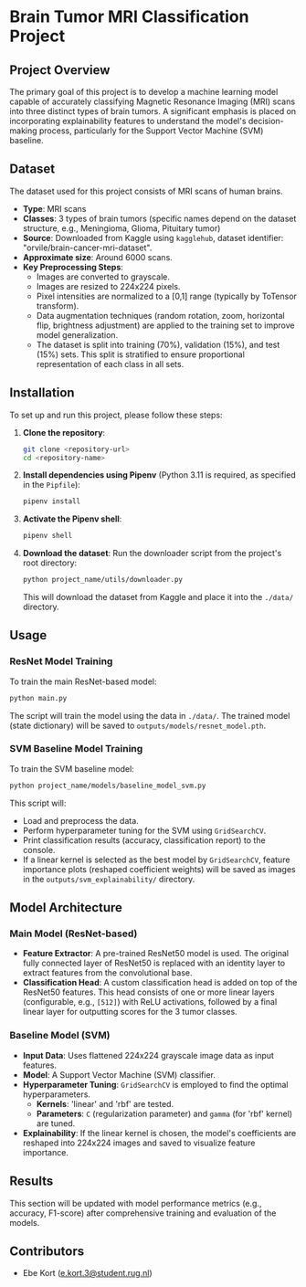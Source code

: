 # Brain Tumor MRI Classification Project

## Project Overview

The primary goal of this project is to develop a machine learning model capable of accurately classifying Magnetic Resonance Imaging (MRI) scans into three distinct types of brain tumors. A significant emphasis is placed on incorporating explainability features to understand the model's decision-making process, particularly for the Support Vector Machine (SVM) baseline.

## Dataset

The dataset used for this project consists of MRI scans of human brains.

*   **Type**: MRI scans
*   **Classes**: 3 types of brain tumors (specific names depend on the dataset structure, e.g., Meningioma, Glioma, Pituitary tumor)
*   **Source**: Downloaded from Kaggle using `kagglehub`, dataset identifier: "orvile/brain-cancer-mri-dataset".
*   **Approximate size**: Around 6000 scans.
*   **Key Preprocessing Steps**:
    *   Images are converted to grayscale.
    *   Images are resized to 224x224 pixels.
    *   Pixel intensities are normalized to a [0,1] range (typically by ToTensor transform).
    *   Data augmentation techniques (random rotation, zoom, horizontal flip, brightness adjustment) are applied to the training set to improve model generalization.
    *   The dataset is split into training (70%), validation (15%), and test (15%) sets. This split is stratified to ensure proportional representation of each class in all sets.

## Installation

To set up and run this project, please follow these steps:

1.  **Clone the repository**:
    ```bash
    git clone <repository-url>
    cd <repository-name>
    ```

2.  **Install dependencies using Pipenv** (Python 3.11 is required, as specified in the `Pipfile`):
    ```bash
    pipenv install
    ```

3.  **Activate the Pipenv shell**:
    ```bash
    pipenv shell
    ```

4.  **Download the dataset**:
    Run the downloader script from the project's root directory:
    ```bash
    python project_name/utils/downloader.py
    ```
    This will download the dataset from Kaggle and place it into the `./data/` directory.

## Usage

### ResNet Model Training

To train the main ResNet-based model:

```bash
python main.py
```

The script will train the model using the data in `./data/`. The trained model (state dictionary) will be saved to `outputs/models/resnet_model.pth`.

### SVM Baseline Model Training

To train the SVM baseline model:

```bash
python project_name/models/baseline_model_svm.py
```

This script will:
*   Load and preprocess the data.
*   Perform hyperparameter tuning for the SVM using `GridSearchCV`.
*   Print classification results (accuracy, classification report) to the console.
*   If a linear kernel is selected as the best model by `GridSearchCV`, feature importance plots (reshaped coefficient weights) will be saved as images in the `outputs/svm_explainability/` directory.

## Model Architecture

### Main Model (ResNet-based)

*   **Feature Extractor**: A pre-trained ResNet50 model is used. The original fully connected layer of ResNet50 is replaced with an identity layer to extract features from the convolutional base.
*   **Classification Head**: A custom classification head is added on top of the ResNet50 features. This head consists of one or more linear layers (configurable, e.g., `[512]`) with ReLU activations, followed by a final linear layer for outputting scores for the 3 tumor classes.

### Baseline Model (SVM)

*   **Input Data**: Uses flattened 224x224 grayscale image data as input features.
*   **Model**: A Support Vector Machine (SVM) classifier.
*   **Hyperparameter Tuning**: `GridSearchCV` is employed to find the optimal hyperparameters.
    *   **Kernels**: 'linear' and 'rbf' are tested.
    *   **Parameters**: `C` (regularization parameter) and `gamma` (for 'rbf' kernel) are tuned.
*   **Explainability**: If the linear kernel is chosen, the model's coefficients are reshaped into 224x224 images and saved to visualize feature importance.

## Results

This section will be updated with model performance metrics (e.g., accuracy, F1-score) after comprehensive training and evaluation of the models.

## Contributors

*   Ebe Kort (e.kort.3@student.rug.nl)
